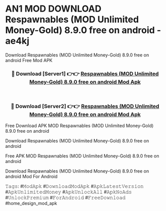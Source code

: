 # AN1 MOD DOWNLOAD Respawnables (MOD Unlimited Money-Gold) 8.9.0 free on android - ae4kj
Download Respawnables (MOD Unlimited Money-Gold) 8.9.0 free on android Free Mod APK

<div align="center">
<h3>🔴 Download [Server1] 👉👉 <a href="https://apk-comot.site?title=Respawnables_(MOD_Unlimited_Money-Gold)_8.9.0_free_on_android">Respawnables (MOD Unlimited Money-Gold) 8.9.0 free on android Mod Apk</a></h3><br>

<h3>🔴 Download [Server2] 👉👉 <a href="https://apk-comot.site?title=Respawnables_(MOD_Unlimited_Money-Gold)_8.9.0_free_on_android">Respawnables (MOD Unlimited Money-Gold) 8.9.0 free on android Mod Apk</a></h3>
</div>


Free Download APK MOD Respawnables (MOD Unlimited Money-Gold) 8.9.0 free on android

Download Respawnables (MOD Unlimited Money-Gold) 8.9.0 free on android 

Free APK MOD Respawnables (MOD Unlimited Money-Gold) 8.9.0 free on android 

Download Respawnables (MOD Unlimited Money-Gold) 8.9.0 free on android Mod For Android

𝚃𝚊𝚐𝚜: #𝙼𝚘𝚍𝙰𝚙𝚔 #𝙳𝚘𝚠𝚗𝚕𝚘𝚊𝚍𝙼𝚘𝚍𝙰𝚙𝚔 #𝙰𝚙𝚔𝙻𝚊𝚝𝚎𝚜𝚝𝚅𝚎𝚛𝚜𝚒𝚘𝚗 #𝙰𝚙𝚔𝚄𝚗𝚕𝚒𝚖𝚒𝚝𝚎𝚍𝙼𝚘𝚗𝚎𝚢 #𝙰𝚙𝚔𝚄𝚗𝚕𝚘𝚌𝚔𝙰𝚕𝚕 #𝙰𝚙𝚔𝙽𝚘𝙰𝚍𝚜 #𝚄𝚗𝚕𝚘𝚌𝚔𝙿𝚛𝚎𝚖𝚒𝚞𝚖 #𝙵𝚘𝚛𝙰𝚗𝚍𝚛𝚘𝚒𝚍 #𝙵𝚛𝚎𝚎𝙳𝚘𝚠𝚗𝚕𝚘𝚊𝚍 #home_design_mod_apk
